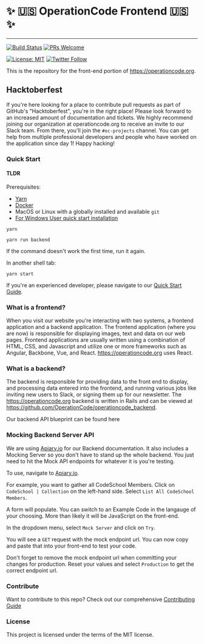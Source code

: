 # ✨ :us: OperationCode Frontend :us: ✨

-------

[![Build Status](https://travis-ci.org/OperationCode/operationcode_frontend.svg?branch=master)](https://travis-ci.org/OperationCode/operationcode_frontend)
[![PRs Welcome][prs-badge]][prs]

[prs-badge]: https://img.shields.io/badge/PRs-welcome-brightgreen.svg?style=social-square
[prs]: http://makeapullrequest.com

[![License: MIT](https://img.shields.io/badge/License-MIT-blue.svg)](https://opensource.org/licenses/MIT)
[![Twitter Follow](https://img.shields.io/twitter/follow/operation_code.svg?style=social&label=Follow&style=social)](https://twitter.com/operation_code)

This is the repository for the front-end portion of https://operationcode.org.

## Hacktoberfest

If you're here looking for a place to contribute pull requests as part of GitHub's "Hacktoberfest", you're in the right place! Please look forward to an increased amount of documentation and tickets. We highly recommend joining our organization at operationcode.org to receive an invite to our Slack team. From there, you'll join the `#oc-projects` channel. You can get help from multiple professional developers and people who have worked on the application since day 1! Happy hacking!

### Quick Start

#### TLDR

Prerequisites:

- [Yarn](https://yarnpkg.com/en/)
- [Docker](https://www.docker.com/)
- MacOS or Linux with a globally installed and available `git`
- [For Windows User quick start installation](https://github.com/OperationCode/operationcode_frontend/blob/master/CONTRIBUTING.md#windows)

```
yarn
```

```
yarn run backend
```
If the command doesn't work the first time, run it again.

In another shell tab:
```
yarn start
```

If you're an experienced developer, please navigate to our [Quick Start Guide](https://github.com/OperationCode/operationcode_frontend/blob/master/CONTRIBUTING.md#quick-start-guide).

### What is a frontend?
When you visit our website you're interacting with two systems, a frontend application and a backend application. The frontend application (where you are now) is responsible for displaying images, text and data on our web pages.
Frontend applications are usually written using a combination of HTML, CSS, and Javascript and utilize one or more frameworks such as Angular, Backbone, Vue, and React. https://operationcode.org uses React.

### What is a backend?
The backend is responsible for providing data to the front end to display, and processing data entered into the frontend, and running various jobs like inviting new users to Slack, or signing them up for our newsletter. The https://operationcode.org backend is written in Rails and can be viewed at https://github.com/OperationCode/operationcode_backend.

Our backend API blueprint can be found here

### Mocking Backend Server API

We are using [Apiary.io](http://docs.operationcodeapi.apiary.io) for our Backend documentation. It also includes a Mocking Server so you don't have to stand up the whole backend. You just need to hit the Mock API endpoints for whatever it is you're testing.

To use, navigate to [Apiary.io](http://docs.operationcodeapi.apiary.io).

For example, you want to gather all CodeSchool Members. Click on `CodeSchool | Collection` on the left-hand side. Select `List All CodeSchool Members`.

A form will populate. You can switch to an Example Code in the langauge of your choosing. More than likely it will be JavaScript on the front-end.

In the dropdown menu, select `Mock Server` and click on `Try`.

You will see a `GET` request with the mock endpoint url. You can now copy and paste that into your front-end to test your code.

Don't forget to remove the mock endpoint url when committing your changes for production. Reset your values and select `Production` to get the correct endpoint url.

### Contribute
Want to contribute to this repo? Check out our comprehensive
[Contributing Guide](https://github.com/OperationCode/operationcode_frontend/blob/master/CONTRIBUTING.md)

### License
This project is licensed under the terms of the MIT license.
